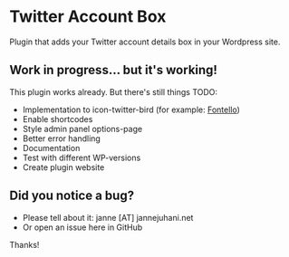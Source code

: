 # Twitter Account Box

Plugin that adds your Twitter account details box in your Wordpress site.

## Work in progress... but it's working!

This plugin works already. But there's still things TODO:

* Implementation to icon-twitter-bird (for example: [Fontello](http://fontello.com/))
* Enable shortcodes
* Style admin panel options-page
* Better error handling
* Documentation
* Test with different WP-versions
* Create plugin website

## Did you notice a bug?
* Please tell about it: janne [AT] jannejuhani.net
* Or open an issue here in GitHub

Thanks!
